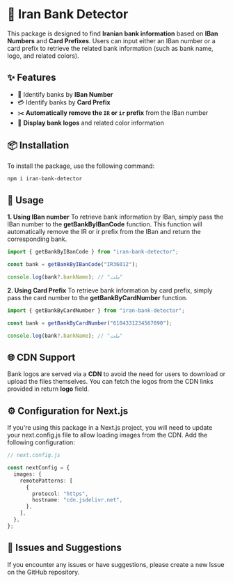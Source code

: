 # 🏦 Iran Bank Detector

This package is designed to find **Iranian bank information** based on **IBan Numbers** and **Card Prefixes**. Users can input either an IBan number or a card prefix to retrieve the related bank information (such as bank name, logo, and related colors).

## ✨ Features

- 📑 Identify banks by **IBan Number**
- 💳 Identify banks by **Card Prefix**
- ✂️ **Automatically remove the `IR` or `ir` prefix** from the IBan number
- 🎨 **Display bank logos** and related color information

## 📦 Installation

To install the package, use the following command:

```bash
npm i iran-bank-detector
```

## 🧪 Usage

**1. Using IBan number**
To retrieve bank information by IBan, simply pass the IBan number to the **getBankByIBanCode** function. This function will automatically remove the IR or ir prefix from the IBan and return the corresponding bank.

```ts
import { getBankByIBanCode } from "iran-bank-detector";

const bank = getBankByIBanCode("IR36012");

console.log(bank?.bankName); // "ملت"
```

**2. Using Card Prefix**
To retrieve bank information by card prefix, simply pass the card number to the **getBankByCardNumber** function.

```ts
import { getBankByCardNumber } from "iran-bank-detector";

const bank = getBankByCardNumber("6104331234567890");

console.log(bank?.bankName); // "ملت"
```

## 🌐 CDN Support

Bank logos are served via a **CDN** to avoid the need for users to download or upload the files themselves. You can fetch the logos from the CDN links provided in return **logo** field.

## ⚙️ Configuration for Next.js

If you're using this package in a Next.js project, you will need to update your next.config.js file to allow loading images from the CDN. Add the following configuration:

```ts
// next.config.js

const nextConfig = {
  images: {
    remotePatterns: [
      {
        protocol: "https",
        hostname: "cdn.jsdelivr.net",
      },
    ],
  },
};
```

## 📝 Issues and Suggestions

If you encounter any issues or have suggestions, please create a new Issue on the GitHub repository.
